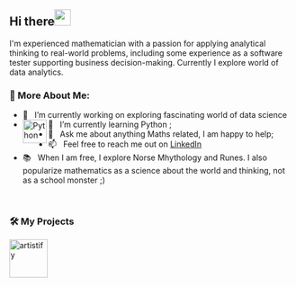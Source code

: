 ## Hi there<img src="https://github.com/TheDudeThatCode/TheDudeThatCode/blob/master/Assets/Hi.gif" width="29px"> 

I'm experienced mathematician with a passion for applying analytical thinking to real-world problems, including some experience as a software tester supporting business decision-making. Currently I explore world of data analytics.

### 🧐 More About Me:

- 🔭 &nbsp; I’m currently working on exploring fascinating world of data science
- 🌱 &nbsp; I’m currently learning Python <a href="https://www.python.org" target="_blank"><img align="left" alt="Python" height ="42px" src="https://raw.githubusercontent.com/rahul-jha98/github_readme_icons/main/language_and_tools/square/python/python.svg"></a>;
- 💬 &nbsp; Ask me about anything Maths related, I am happy to help;
- 📫 &nbsp; Feel free to reach me out on [LinkedIn](https://www.linkedin.com/in/krzysztof-buczynski/)
- 📚 &nbsp; When I am free, I explore Norse Mhythology and Runes. I also popularize mathematics as a science about the world and thinking, not as a school monster ;)

<br>


### 🛠️ My Projects
<a href="https://github.com/" target="_blank"> <img alt="artistify" src="./" height="68" align="left"> </a>
